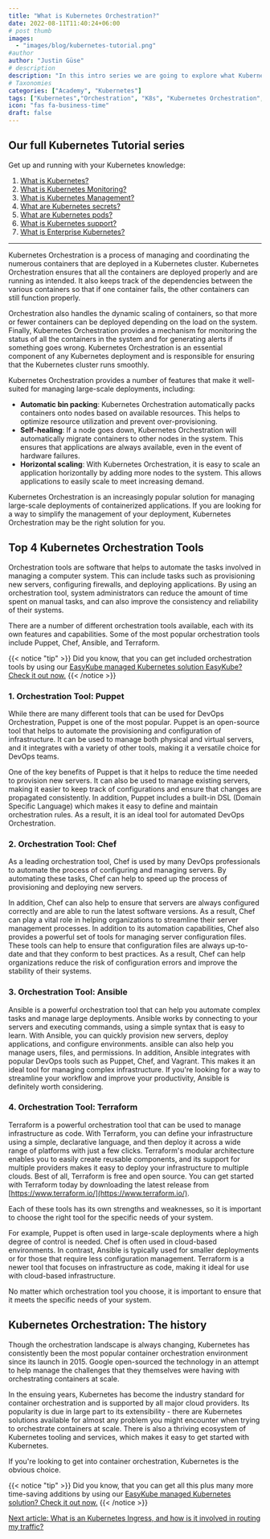 ```yaml
---
title: "What is Kubernetes Orchestration?"
date: 2022-08-11T11:40:24+06:00
# post thumb
images:
  - "images/blog/kubernetes-tutorial.png"
#author
author: "Justin Güse"
# description
description: "In this intro series we are going to explore what Kubernetes Orchestration is, what tools like Ansible, Terraform, Chef and Puppet do, and what you can do to improve your cluster orchestration."
# Taxonomies
categories: ["Academy", "Kubernetes"]
tags: ["Kubernetes","Orchestration", "K8s", "Kubernetes Orchestration", "Terraform", "Tutorial"]
icon: "fas fa-business-time"
draft: false
---
```


## Our full Kubernetes Tutorial series

Get up and running with your Kubernetes knowledge:

1. [What is Kubernetes?](/blog/what-is-kubernetes/)
2. [What is Kubernetes Monitoring?](/blog/what-is-kubernetes-monitoring/)
3. [What is Kubernetes Management?](/blog/what-is-kubernetes-management/)
4. [What are Kubernetes secrets?](/blog/what-are-kubernetes-secrets/)
5. [What are Kubernetes pods?](/blog/what-are-kubernetes-pods/)
6. [What is Kubernetes support?](/blog/what-is-kubernetes-support/)
7. [What is Enterprise Kubernetes?](/blog/what-is-enterprise-kubernetes/)

---

Kubernetes Orchestration is a process of managing and coordinating the numerous containers that are deployed in a Kubernetes cluster. Kubernetes Orchestration ensures that all the containers are deployed properly and are running as intended. It also keeps track of the dependencies between the various containers so that if one container fails, the other containers can still function properly.

Orchestration also handles the dynamic scaling of containers, so that more or fewer containers can be deployed depending on the load on the system. Finally, Kubernetes Orchestration provides a mechanism for monitoring the status of all the containers in the system and for generating alerts if something goes wrong. Kubernetes Orchestration is an essential component of any Kubernetes deployment and is responsible for ensuring that the Kubernetes cluster runs smoothly.

Kubernetes Orchestration provides a number of features that make it well-suited for managing large-scale deployments, including:

- **Automatic bin packing**: Kubernetes Orchestration automatically packs containers onto nodes based on available resources. This helps to optimize resource utilization and prevent over-provisioning.
- **Self-healing**: If a node goes down, Kubernetes Orchestration will automatically migrate containers to other nodes in the system. This ensures that applications are always available, even in the event of hardware failures.
- **Horizontal scaling**: With Kubernetes Orchestration, it is easy to scale an application horizontally by adding more nodes to the system. This allows applications to easily scale to meet increasing demand.

Kubernetes Orchestration is an increasingly popular solution for managing large-scale deployments of containerized applications. If you are looking for a way to simplify the management of your deployment, Kubernetes Orchestration may be the right solution for you.

## Top 4 Kubernetes Orchestration Tools

Orchestration tools are software that helps to automate the tasks involved in managing a computer system. This can include tasks such as provisioning new servers, configuring firewalls, and deploying applications. By using an orchestration tool, system administrators can reduce the amount of time spent on manual tasks, and can also improve the consistency and reliability of their systems.

There are a number of different orchestration tools available, each with its own features and capabilities. Some of the most popular orchestration tools include Puppet, Chef, Ansible, and Terraform.

{{< notice "tip" >}}
  Did you know, that you can get included orchestration tools by using our [EasyKube managed Kubernetes solution EasyKube? Check it out now.](/services/easykube)
{{< /notice >}}

### 1. Orchestration Tool: Puppet

While there are many different tools that can be used for DevOps Orchestration, Puppet is one of the most popular. Puppet is an open-source tool that helps to automate the provisioning and configuration of infrastructure. It can be used to manage both physical and virtual servers, and it integrates with a variety of other tools, making it a versatile choice for DevOps teams.

One of the key benefits of Puppet is that it helps to reduce the time needed to provision new servers. It can also be used to manage existing servers, making it easier to keep track of configurations and ensure that changes are propagated consistently. In addition, Puppet includes a built-in DSL (Domain Specific Language) which makes it easy to define and maintain orchestration rules. As a result, it is an ideal tool for automated DevOps Orchestration.

### 2. Orchestration Tool: Chef

As a leading orchestration tool, Chef is used by many DevOps professionals to automate the process of configuring and managing servers. By automating these tasks, Chef can help to speed up the process of provisioning and deploying new servers.

In addition, Chef can also help to ensure that servers are always configured correctly and are able to run the latest software versions. As a result, Chef can play a vital role in helping organizations to streamline their server management processes. In addition to its automation capabilities, Chef also provides a powerful set of tools for managing server configuration files. These tools can help to ensure that configuration files are always up-to-date and that they conform to best practices. As a result, Chef can help organizations reduce the risk of configuration errors and improve the stability of their systems.

### 3. Orchestration Tool: Ansible

Ansible is a powerful orchestration tool that can help you automate complex tasks and manage large deployments. Ansible works by connecting to your servers and executing commands, using a simple syntax that is easy to learn. With Ansible, you can quickly provision new servers, deploy applications, and configure environments. ansible can also help you manage users, files, and permissions. In addition, Ansible integrates with popular DevOps tools such as Puppet, Chef, and Vagrant. This makes it an ideal tool for managing complex infrastructure. If you're looking for a way to streamline your workflow and improve your productivity, Ansible is definitely worth considering.

### 4. Orchestration Tool: Terraform

Terraform is a powerful orchestration tool that can be used to manage infrastructure as code. With Terraform, you can define your infrastructure using a simple, declarative language, and then deploy it across a wide range of platforms with just a few clicks. Terraform's modular architecture enables you to easily create reusable components, and its support for multiple providers makes it easy to deploy your infrastructure to multiple clouds. Best of all, Terraform is free and open source. You can get started with Terraform today by downloading the latest release from [https://www.terraform.io/](https://www.terraform.io/).

Each of these tools has its own strengths and weaknesses, so it is important to choose the right tool for the specific needs of your system.

For example, Puppet is often used in large-scale deployments where a high degree of control is needed. Chef is often used in cloud-based environments. In contrast, Ansible is typically used for smaller deployments or for those that require less configuration management. Terraform is a newer tool that focuses on infrastructure as code, making it ideal for use with cloud-based infrastructure.

No matter which orchestration tool you choose, it is important to ensure that it meets the specific needs of your system.

## Kubernetes Orchestration: The history

Though the orchestration landscape is always changing, Kubernetes has consistently been the most popular container orchestration environment since its launch in 2015. Google open-sourced the technology in an attempt to help manage the challenges that they themselves were having with orchestrating containers at scale.

In the ensuing years, Kubernetes has become the industry standard for container orchestration and is supported by all major cloud providers. Its popularity is due in large part to its extensibility - there are Kubernetes solutions available for almost any problem you might encounter when trying to orchestrate containers at scale. There is also a thriving ecosystem of Kubernetes tooling and services, which makes it easy to get started with Kubernetes.

If you're looking to get into container orchestration, Kubernetes is the obvious choice.

{{< notice "tip" >}}
  Did you know, that you can get all this plus many more time-saving additions by using our [EasyKube managed Kubernetes solution? Check it out now.](/services/easykube)
{{< /notice >}}

[Next article: What is an Kubernetes Ingress, and how is it involved in routing my traffic?](/blog/what-is-a-kubernetes-ingress/)